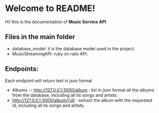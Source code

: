# Welcome to README!

Hi! this is the documentation of **Music Service API**

## Files in the main folder

- database_model: it is the database model used in the project.
- MusicStreamingAPI: ruby on rails API.

##  Endpoints:
Each endpoint will return text in json format
- Albums
-- http://127.0.0.1:3000/album : list in json format all the albums from the database, including all its songs and artists.
- http://127.0.0.1:3000/album/{id} : extract the album with the requested id, including all its songs and artists.
#
